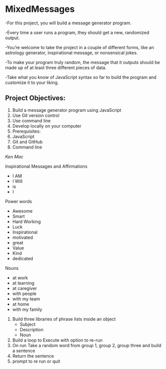 # MixedMessages

-For this project, you will build a message generator program. 

-Every time a user runs a program, they should get a new, randomized output. 

-You’re welcome to take the project in a couple of different forms, like an astrology generator, inspirational message, or nonsensical jokes. 

-To make your program truly random, the message that it outputs should be made up of at least three different pieces of data. 

-Take what you know of JavaScript syntax so far to build the program and customize it to your liking.

## Project Objectives:
1. Build a message generator program using JavaScript
2. Use Git version control
3. Use command line
4. Develop locally on your computer
5. Prerequisites:
6. JavaScript
7. Git and GitHub
8. Command line


_Ken Mac_

Inspirational Messages and Affirmations

- I AM
- I Will
- <Name> is 
- I


Power words
- Awesome
- Smart
- Hard Working
- Luck
- Inspirational
- motivated
- great
- Value
- Kind
- dedicated

Nouns
- at work
- at learning
- at caregiver
- with people
- with my team
- at home
- with my family


1. Build three libraries of phrase lists inside an object
    - Subject
    - Description
    - Noun
2. Build a loop to Execute with option to re-run
3. On run Take a random word from group 1, group 2, group three and build a sentence
4. Return the sentence
5. prompt to re run or quit